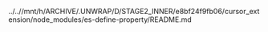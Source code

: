../..//mnt/h/ARCHIVE/.UNWRAP/D/STAGE2_INNER/e8bf24f9fb06/cursor_extension/node_modules/es-define-property/README.md
